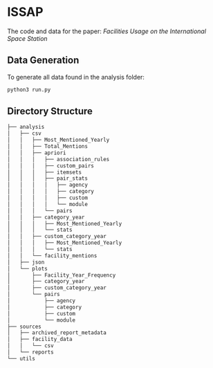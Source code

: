 # ISSAP 

The code and data for the paper: *Facilities Usage on the International Space Station*

## Data Generation

To generate all data found in the analysis folder:

```bash
python3 run.py
```

## Directory Structure

```bash
├── analysis
│   ├── csv
│   │   ├── Most_Mentioned_Yearly
│   │   ├── Total_Mentions
│   │   ├── apriori
│   │   │   ├── association_rules
│   │   │   ├── custom_pairs
│   │   │   ├── itemsets
│   │   │   ├── pair_stats
│   │   │   │   ├── agency
│   │   │   │   ├── category
│   │   │   │   ├── custom
│   │   │   │   └── module
│   │   │   └── pairs
│   │   ├── category_year
│   │   │   ├── Most_Mentioned_Yearly
│   │   │   └── stats
│   │   ├── custom_category_year
│   │   │   ├── Most_Mentioned_Yearly
│   │   │   └── stats
│   │   └── facility_mentions
│   ├── json
│   └── plots
│       ├── Facility_Year_Frequency
│       ├── category_year
│       ├── custom_category_year
│       └── pairs
│           ├── agency
│           ├── category
│           ├── custom
│           └── module
├── sources
│   ├── archived_report_metadata
│   ├── facility_data
│   │   └── csv
│   └── reports
└── utils
```